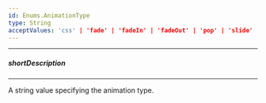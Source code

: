 ```yaml
---
id: Enums.AnimationType
type: String
acceptValues: 'css' | 'fade' | 'fadeIn' | 'fadeOut' | 'pop' | 'slide' | 'slideIn' | 'slideOut'
---
```

---
##### shortDescription
<!-- Description goes here -->

---
<!-- Description goes here -->
A string value specifying the animation type.